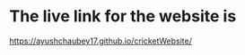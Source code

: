 <h1>The live link for the website is</h1>

<u style="color:red;">https://ayushchaubey17.github.io/cricketWebsite/</u>

